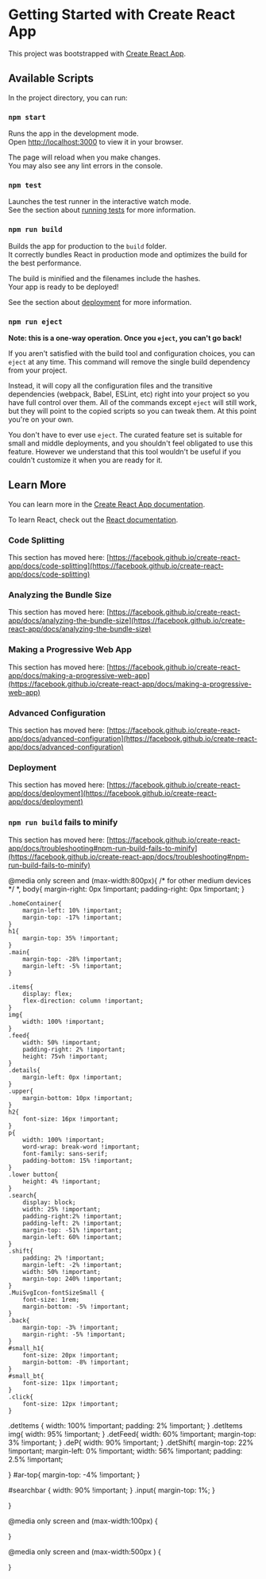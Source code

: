 # Getting Started with Create React App

This project was bootstrapped with [Create React App](https://github.com/facebook/create-react-app).

## Available Scripts

In the project directory, you can run:

### `npm start`

Runs the app in the development mode.\
Open [http://localhost:3000](http://localhost:3000) to view it in your browser.

The page will reload when you make changes.\
You may also see any lint errors in the console.

### `npm test`

Launches the test runner in the interactive watch mode.\
See the section about [running tests](https://facebook.github.io/create-react-app/docs/running-tests) for more information.

### `npm run build`

Builds the app for production to the `build` folder.\
It correctly bundles React in production mode and optimizes the build for the best performance.

The build is minified and the filenames include the hashes.\
Your app is ready to be deployed!

See the section about [deployment](https://facebook.github.io/create-react-app/docs/deployment) for more information.

### `npm run eject`

**Note: this is a one-way operation. Once you `eject`, you can't go back!**

If you aren't satisfied with the build tool and configuration choices, you can `eject` at any time. This command will remove the single build dependency from your project.

Instead, it will copy all the configuration files and the transitive dependencies (webpack, Babel, ESLint, etc) right into your project so you have full control over them. All of the commands except `eject` will still work, but they will point to the copied scripts so you can tweak them. At this point you're on your own.

You don't have to ever use `eject`. The curated feature set is suitable for small and middle deployments, and you shouldn't feel obligated to use this feature. However we understand that this tool wouldn't be useful if you couldn't customize it when you are ready for it.

## Learn More

You can learn more in the [Create React App documentation](https://facebook.github.io/create-react-app/docs/getting-started).

To learn React, check out the [React documentation](https://reactjs.org/).

### Code Splitting

This section has moved here: [https://facebook.github.io/create-react-app/docs/code-splitting](https://facebook.github.io/create-react-app/docs/code-splitting)

### Analyzing the Bundle Size

This section has moved here: [https://facebook.github.io/create-react-app/docs/analyzing-the-bundle-size](https://facebook.github.io/create-react-app/docs/analyzing-the-bundle-size)

### Making a Progressive Web App

This section has moved here: [https://facebook.github.io/create-react-app/docs/making-a-progressive-web-app](https://facebook.github.io/create-react-app/docs/making-a-progressive-web-app)

### Advanced Configuration

This section has moved here: [https://facebook.github.io/create-react-app/docs/advanced-configuration](https://facebook.github.io/create-react-app/docs/advanced-configuration)

### Deployment

This section has moved here: [https://facebook.github.io/create-react-app/docs/deployment](https://facebook.github.io/create-react-app/docs/deployment)

### `npm run build` fails to minify

This section has moved here: [https://facebook.github.io/create-react-app/docs/troubleshooting#npm-run-build-fails-to-minify](https://facebook.github.io/create-react-app/docs/troubleshooting#npm-run-build-fails-to-minify)



@media only screen and (max-width:800px){
    /* for other medium devices */
    *, body{
        margin-right: 0px !important;
        padding-right: 0px !important;
    }
    
    .homeContainer{
        margin-left: 10% !important;
        margin-top: -17% !important;
    }
    h1{
        margin-top: 35% !important;
    }
    .main{
        margin-top: -28% !important;
        margin-left: -5% !important;
    }

    .items{
        display: flex;
        flex-direction: column !important;
    }
    img{
        width: 100% !important;
    }
    .feed{
        width: 50% !important;
        padding-right: 2% !important;
        height: 75vh !important;
    }
    .details{
        margin-left: 0px !important;
    }
    .upper{
        margin-bottom: 10px !important;
    }
    h2{
        font-size: 16px !important;
    }
    p{
        width: 100% !important;
        word-wrap: break-word !important;
        font-family: sans-serif;
        padding-bottom: 15% !important;
    }
    .lower button{
        height: 4% !important;
    }
    .search{
        display: block;
        width: 25% !important;
        padding-right:2% !important;
        padding-left: 2% !important;
        margin-top: -51% !important;
        margin-left: 60% !important;
    }
    .shift{
        padding: 2% !important;
        margin-left: -2% !important;
        width: 50% !important;
        margin-top: 240% !important;
    }
    .MuiSvgIcon-fontSizeSmall {
        font-size: 1rem;
        margin-bottom: -5% !important;
    }
    .back{
        margin-top: -3% !important;
        margin-right: -5% !important;
    }
    #small_h1{
        font-size: 20px !important;
        margin-bottom: -8% !important;
    }
    #small_bt{
        font-size: 11px !important;
    }
    .click{
        font-size: 12px !important;
    }
  .detItems {
      width: 100% !important;
      padding: 2% !important;
  }
  .detItems img{
      width: 95% !important;
  }
  .detFeed{
    width: 60% !important;
    margin-top: 3% !important;
  }
  .deP{
      width: 90% !important;
  }
  .detShift{
    margin-top: 22% !important;
    margin-left: 0% !important;
    width: 56% !important;
    padding: 2.5% !important;
    
  }
  #ar-top{
      margin-top: -4% !important;
  }

#searchbar {
    width: 90% !important;
}
.input{
    margin-top: 1%;
}

}

@media only screen and (max-width:100px) {
   
}

@media only screen and (max-width:500px ) {
   
}